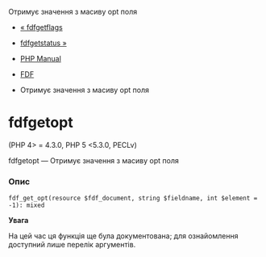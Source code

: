 Отримує значення з масиву opt поля

-   [« fdfgetflags](function.fdf-get-flags.html)
    
-   [fdfgetstatus »](function.fdf-get-status.html)
    
-   [PHP Manual](index.html)
    
-   [FDF](ref.fdf.html)
    
-   Отримує значення з масиву opt поля
    

# fdfgetopt

(PHP 4> = 4.3.0, PHP 5 <5.3.0, PECLv)

fdfgetopt — Отримує значення з масиву opt поля

### Опис

```methodsynopsis
fdf_get_opt(resource $fdf_document, string $fieldname, int $element = -1): mixed
```

**Увага**

На цей час ця функція ще була документована; для ознайомлення доступний лише перелік аргументів.